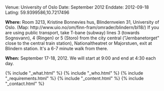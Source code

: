 Venue: University of Oslo
Date: September 2012
Enddate: 2012-09-18
Latlng: 59.9399586,10.7217496

<p><strong>Where:</strong> Room 3213, Kristine Bonnevies hus, Blindernveien 31, University of Oslo. (Map: http://www.uio.no/om/finn-fram/omrader/blindern/bl18/) If you are using public transport, take T-bane (subway) lines 3 (towards Sognsvann), 4 (Ringen) or 5 (Storo) from the city central ("Jernbanetorget" close to the central train station), Nationaltheatret or Majorstuen, exit at Blindern station. It's a 6-7 minute walk from there.</p>
<p><strong>When:</strong> September 17-18, 2012. We will start at 9:00 and end at 4:30 each day.</p>
{% include "_what.html" %}
{% include "_who.html" %}
{% include "_requirements.html" %}
{% include "_content.html" %}
{% include "_contact.html" %}
